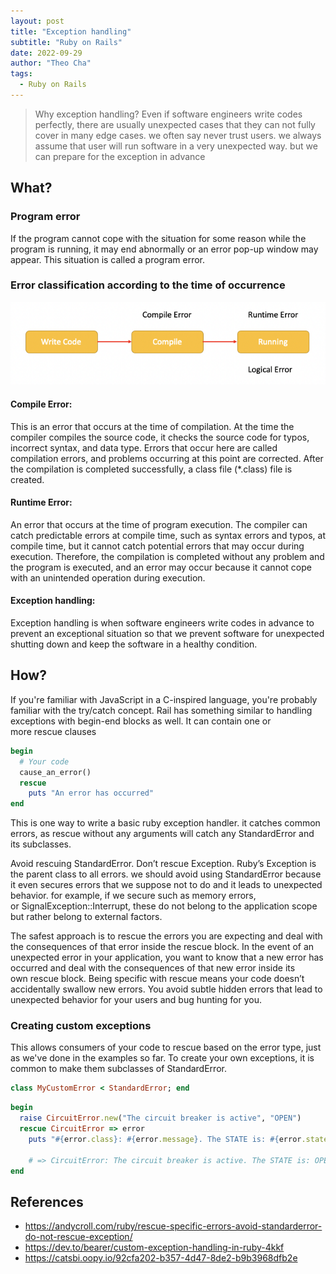 ```yaml
---
layout: post
title: "Exception handling"
subtitle: "Ruby on Rails"
date: 2022-09-29
author: "Theo Cha"
tags:
  - Ruby on Rails
---
```


> Why exception handling?
> Even if software engineers write codes perfectly, there are usually unexpected cases that they can not fully cover in many edge cases. we often say never trust users. we always assume that user will run software in a very unexpected way. but we can prepare for the exception in advance

## What?

### Program error

If the program cannot cope with the situation for some reason while the program is running, it may end abnormally or an error pop-up window may appear. This situation is called a program error.

### Error classification according to the time of occurrence

![Errors](/img/post/errors.png "Errors")

#### Compile Error:

This is an error that occurs at the time of compilation. At the time the compiler compiles the source code, it checks the source code for typos, incorrect syntax, and data type. Errors that occur here are called compilation errors, and problems occurring at this point are corrected. After the compilation is completed successfully, a class file (\*.class) file is created.

#### Runtime Error:

An error that occurs at the time of program execution. The compiler can catch predictable errors at compile time, such as syntax errors and typos, at compile time, but it cannot catch potential errors that may occur during execution. Therefore, the compilation is completed without any problem and the program is executed, and an error may occur because it cannot cope with an unintended operation during execution.

#### Exception handling:

Exception handling is when software engineers write codes in advance to prevent an exceptional situation so that we prevent software for unexpected shutting down and keep the software in a healthy condition.

## How?

If you're familiar with JavaScript in a C-inspired language, you're probably familiar with the try/catch concept. Rail has something similar to handling exceptions with begin-end blocks as well. It can contain one or more rescue clauses

```ruby
begin
  # Your code
  cause_an_error()
  rescue
    puts "An error has occurred"
end
```

This is one way to write a basic ruby exception handler. it catches common errors, as rescue without any arguments will catch any StandardError and its subclasses.

Avoid rescuing StandardError. Don’t rescue Exception.
Ruby’s Exception is the parent class to all errors. we should avoid using StandardError because it even secures errors that we suppose not to do and it leads to unexpected behavior. for example, if we secure such as memory errors, or SignalException::Interrupt, these do not belong to the application scope but rather belong to external factors.

The safest approach is to rescue the errors you are expecting and deal with the consequences of that error inside the rescue block. In the event of an unexpected error in your application, you want to know that a new error has occurred and deal with the consequences of that new error inside its own rescue block. Being specific with rescue means your code doesn’t accidentally swallow new errors. You avoid subtle hidden errors that lead to unexpected behavior for your users and bug hunting for you.

### Creating custom exceptions

This allows consumers of your code to rescue based on the error type, just as we've done in the examples so far. To create your own exceptions, it is common to make them subclasses of StandardError.

```ruby
class MyCustomError < StandardError; end
```

```ruby
begin
  raise CircuitError.new("The circuit breaker is active", "OPEN")
  rescue CircuitError => error
    puts "#{error.class}: #{error.message}. The STATE is: #{error.state}."

    # => CircuitError: The circuit breaker is active. The STATE is: OPEN.
end
```

## References

- <https://andycroll.com/ruby/rescue-specific-errors-avoid-standarderror-do-not-rescue-exception/>
- <https://dev.to/bearer/custom-exception-handling-in-ruby-4kkf>
- <https://catsbi.oopy.io/92cfa202-b357-4d47-8de2-b9b3968dfb2e>
